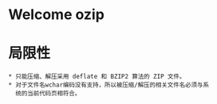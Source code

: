 # Welcome ozip

# 局限性
    * 只能压缩、解压采用 deflate 和 BZIP2 算法的 ZIP 文件。
    * 对于文件名wchar编码没有支持，所以被压缩/解压的相关文件名必须与系
      统的当前代码页相符合。
      
